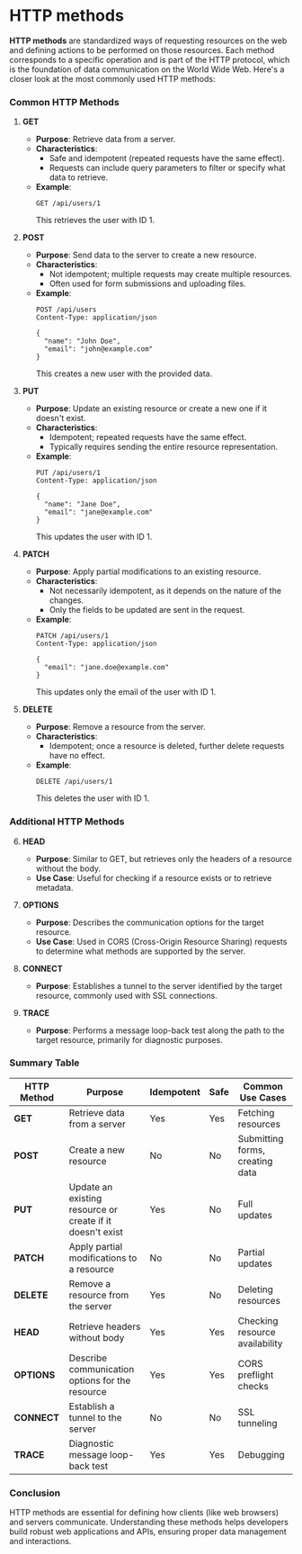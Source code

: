 # HTTP methods

**HTTP methods** are standardized ways of requesting resources on the web and defining actions to be performed on those resources. Each method corresponds to a specific operation and is part of the HTTP protocol, which is the foundation of data communication on the World Wide Web. Here's a closer look at the most commonly used HTTP methods:

### Common HTTP Methods

1. **GET**
   - **Purpose**: Retrieve data from a server.
   - **Characteristics**:
     - Safe and idempotent (repeated requests have the same effect).
     - Requests can include query parameters to filter or specify what data to retrieve.
   - **Example**: 
     ```http
     GET /api/users/1
     ```
     This retrieves the user with ID 1.

2. **POST**
   - **Purpose**: Send data to the server to create a new resource.
   - **Characteristics**:
     - Not idempotent; multiple requests may create multiple resources.
     - Often used for form submissions and uploading files.
   - **Example**: 
     ```http
     POST /api/users
     Content-Type: application/json

     {
       "name": "John Doe",
       "email": "john@example.com"
     }
     ```
     This creates a new user with the provided data.

3. **PUT**
   - **Purpose**: Update an existing resource or create a new one if it doesn't exist.
   - **Characteristics**:
     - Idempotent; repeated requests have the same effect.
     - Typically requires sending the entire resource representation.
   - **Example**: 
     ```http
     PUT /api/users/1
     Content-Type: application/json

     {
       "name": "Jane Doe",
       "email": "jane@example.com"
     }
     ```
     This updates the user with ID 1.

4. **PATCH**
   - **Purpose**: Apply partial modifications to an existing resource.
   - **Characteristics**:
     - Not necessarily idempotent, as it depends on the nature of the changes.
     - Only the fields to be updated are sent in the request.
   - **Example**: 
     ```http
     PATCH /api/users/1
     Content-Type: application/json

     {
       "email": "jane.doe@example.com"
     }
     ```
     This updates only the email of the user with ID 1.

5. **DELETE**
   - **Purpose**: Remove a resource from the server.
   - **Characteristics**:
     - Idempotent; once a resource is deleted, further delete requests have no effect.
   - **Example**: 
     ```http
     DELETE /api/users/1
     ```
     This deletes the user with ID 1.

### Additional HTTP Methods

6. **HEAD**
   - **Purpose**: Similar to GET, but retrieves only the headers of a resource without the body.
   - **Use Case**: Useful for checking if a resource exists or to retrieve metadata.

7. **OPTIONS**
   - **Purpose**: Describes the communication options for the target resource.
   - **Use Case**: Used in CORS (Cross-Origin Resource Sharing) requests to determine what methods are supported by the server.

8. **CONNECT**
   - **Purpose**: Establishes a tunnel to the server identified by the target resource, commonly used with SSL connections.

9. **TRACE**
   - **Purpose**: Performs a message loop-back test along the path to the target resource, primarily for diagnostic purposes.

### Summary Table

| HTTP Method | Purpose                                             | Idempotent | Safe | Common Use Cases                 |
|-------------|-----------------------------------------------------|------------|------|----------------------------------|
| **GET**     | Retrieve data from a server                         | Yes        | Yes  | Fetching resources               |
| **POST**    | Create a new resource                               | No         | No   | Submitting forms, creating data  |
| **PUT**     | Update an existing resource or create if it doesn't exist | Yes        | No   | Full updates                     |
| **PATCH**   | Apply partial modifications to a resource           | No         | No   | Partial updates                  |
| **DELETE**  | Remove a resource from the server                   | Yes        | No   | Deleting resources               |
| **HEAD**    | Retrieve headers without body                       | Yes        | Yes  | Checking resource availability    |
| **OPTIONS** | Describe communication options for the resource     | Yes        | Yes  | CORS preflight checks            |
| **CONNECT** | Establish a tunnel to the server                    | No         | No   | SSL tunneling                    |
| **TRACE**   | Diagnostic message loop-back test                   | Yes        | Yes  | Debugging                        |

### Conclusion

HTTP methods are essential for defining how clients (like web browsers) and servers communicate. Understanding these methods helps developers build robust web applications and APIs, ensuring proper data management and interactions.